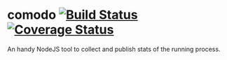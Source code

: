 # comodo [![Build Status](https://travis-ci.org/teomurgi/comodo.svg)](https://travis-ci.org/teomurgi/comodo) [![Coverage Status](https://coveralls.io/repos/teomurgi/comodo/badge.svg?branch=master)](https://coveralls.io/r/teomurgi/comodo?branch=master)
An handy NodeJS tool to collect and publish stats of the running process.
